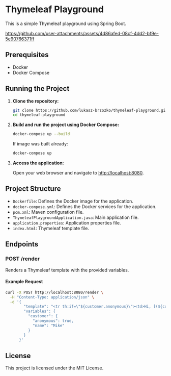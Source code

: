 # Thymeleaf Playground

This is a simple Thymeleaf playground using Spring Boot.

https://github.com/user-attachments/assets/4d86afed-08cf-4dd2-bf9e-5e90766371ff

## Prerequisites

- Docker
- Docker Compose

## Running the Project

1. **Clone the repository:**

   ```sh
   git clone https://github.com/lukasz-brzozko/thymeleaf-playground.git
   cd thymeleaf-playground
   ```

2. **Build and run the project using Docker Compose:**

   ```sh
   docker-compose up --build
   ```

   If image was built already:

   ```sh
   docker-compose up
   ```

3. **Access the application:**

   Open your web browser and navigate to [http://localhost:8080](http://localhost:8080).

## Project Structure

- `Dockerfile`: Defines the Docker image for the application.
- `docker-compose.yml`: Defines the Docker services for the application.
- `pom.xml`: Maven configuration file.
- `ThymeleafPlaygroundApplication.java`: Main application file.
- `application.properties`: Application properties file.
- `index.html`: Thymeleaf template file.

## Endpoints

### POST /render

Renders a Thymeleaf template with the provided variables.

#### Example Request

```sh
curl -X POST http://localhost:8080/render \
  -H "Content-Type: application/json" \
  -d '{
        "template": "<tr th:if=\"${customer.anonymous}\"><td>Hi, [(${customer.name})]</td></tr>",
        "variables": {
          "customer": {
            "anonymous": true,
            "name": "Mike"
          }
        }
      }'
```

## License

This project is licensed under the MIT License.
